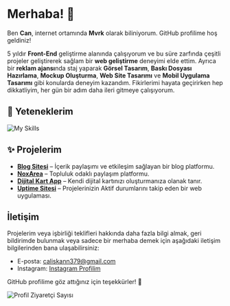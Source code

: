 # Merhaba! 👋  
 Ben **Can**, internet ortamında **Mvrk** olarak biliniyorum. GitHub profilime hoş geldiniz!  
 
 5 yıldır **Front-End** geliştirme alanında çalışıyorum ve bu süre zarfında çeşitli projeler geliştirerek sağlam bir **web geliştirme** deneyimi elde ettim. Ayrıca bir **reklam ajansı**nda staj yaparak **Görsel Tasarım**, **Baskı Dosyası Hazırlama**, **Mockup Oluşturma**, **Web Site Tasarımı** ve **Mobil Uygulama Tasarımı** gibi konularda deneyim kazandım. Fikirlerimi hayata geçirirken hep dikkatliyim, her gün bir adım daha ileri gitmeye çalışıyorum.

## 🚀 Yeteneklerim  
![My Skills](https://skillicons.dev/icons?i=html,css,js,discordjs,react,nodejs,mongodb,git,photoshop,illustrator)

## ✨ Projelerim  
- **[Blog Sitesi](#)** – İçerik paylaşımı ve etkileşim sağlayan bir blog platformu. 
- **[NoxArea](#)** – Topluluk odaklı paylaşım platformu.  
- **[Dijital Kart App](#)** – Kendi dijital kartınızı oluşturmanıza olanak tanır.  
- **[Uptime Sitesi](#)** – Projelerinizin Aktif durumlarını takip eden bir web uygulaması.  

## İletişim

Projelerim veya işbirliği teklifleri hakkında daha fazla bilgi almak, geri bildirimde bulunmak veya sadece bir merhaba demek için aşağıdaki iletişim bilgilerinden bana ulaşabilirsiniz:

- E-posta: [caliskann379@gmail.com](mailto:caliskann379@gmail.com)
- Instagram: [Instagram Profilim](https://www.instagram.com/mvrkdev/)

GitHub profilime göz attığınız için teşekkürler! 🚀  

![Profil Ziyaretçi Sayısı](https://komarev.com/ghpvc/?username=can-caliskan&color=15171a) 
